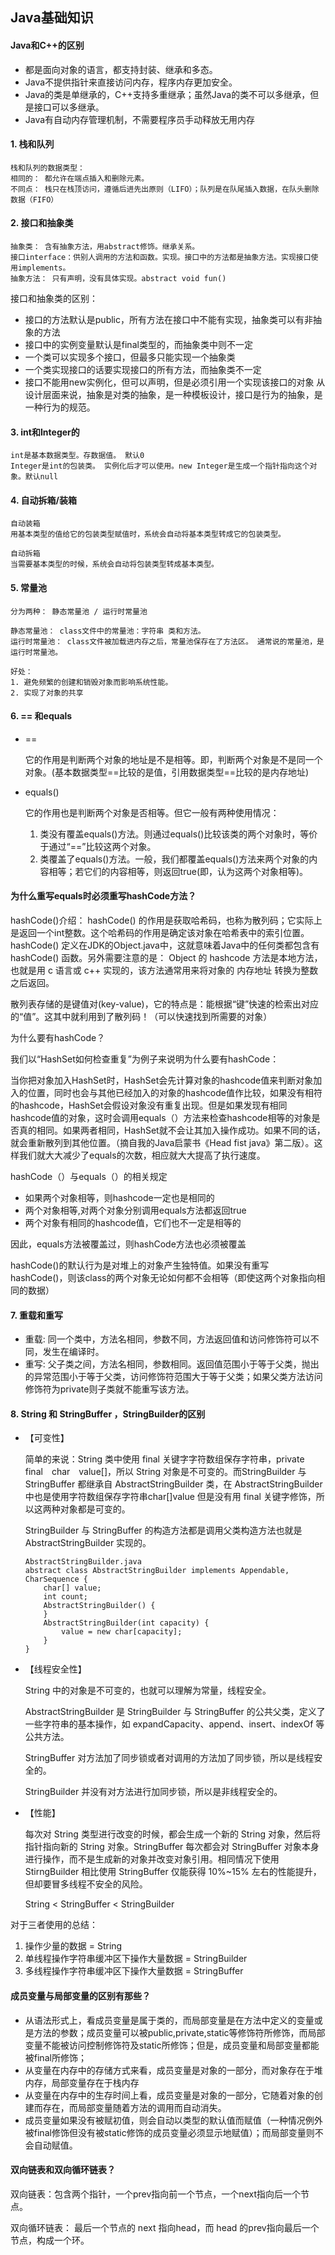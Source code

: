 ## Java基础知识

#### Java和C++的区别
- 都是面向对象的语言，都支持封装、继承和多态。
- Java不提供指针来直接访问内存，程序内存更加安全。
- Java的类是单继承的，C++支持多重继承；虽然Java的类不可以多继承，但是接口可以多继承。
- Java有自动内存管理机制，不需要程序员手动释放无用内存

#### 1. 栈和队列
```text
栈和队列的数据类型： 
相同的： 都允许在端点插入和删除元素。
不同点： 栈只在栈顶访问，遵循后进先出原则（LIFO）；队列是在队尾插入数据，在队头删除数据（FIFO）

```

#### 2. 接口和抽象类
```text
抽象类： 含有抽象方法，用abstract修饰。继承关系。
接口interface：供别人调用的方法和函数。实现。接口中的方法都是抽象方法。实现接口使用implements。
抽象方法： 只有声明，没有具体实现。abstract void fun()

```

接口和抽象类的区别： 
- 接口的方法默认是public，所有方法在接口中不能有实现，抽象类可以有非抽象的方法
- 接口中的实例变量默认是final类型的，而抽象类中则不一定
- 一个类可以实现多个接口，但最多只能实现一个抽象类
- 一个类实现接口的话要实现接口的所有方法，而抽象类不一定
- 接口不能用new实例化，但可以声明，但是必须引用一个实现该接口的对象 从设计层面来说，抽象是对类的抽象，是一种模板设计，接口是行为的抽象，是一种行为的规范。



#### 3. int和Integer的
```text
int是基本数据类型。存数据值。 默认0
Integer是int的包装类。 实例化后才可以使用。new Integer是生成一个指针指向这个对象。默认null

```
#### 4. 自动拆箱/装箱
```text
自动装箱
用基本类型的值给它的包装类型赋值时，系统会自动将基本类型转成它的包装类型。

自动拆箱
当需要基本类型的时候，系统会自动将包装类型转成基本类型。

```

#### 5. 常量池
```text
分为两种： 静态常量池 / 运行时常量池

静态常量池： class文件中的常量池：字符串 类和方法。
运行时常量池： class文件被加载进内存之后，常量池保存在了方法区。 通常说的常量池，是运行时常量池。 

好处： 
1. 避免频繁的创建和销毁对象而影响系统性能。
2. 实现了对象的共享

```

#### 6. == 和equals

- ==

    它的作用是判断两个对象的地址是不是相等。即，判断两个对象是不是同一个对象。(基本数据类型==比较的是值，引用数据类型==比较的是内存地址)

- equals()

    它的作用也是判断两个对象是否相等。但它一般有两种使用情况：
    
    1. 类没有覆盖equals()方法。则通过equals()比较该类的两个对象时，等价于通过“==”比较这两个对象。
    2. 类覆盖了equals()方法。一般，我们都覆盖equals()方法来两个对象的内容相等；若它们的内容相等，则返回true(即，认为这两个对象相等)。
    
#### 为什么重写equals时必须重写hashCode方法？

hashCode()介绍： hashCode() 的作用是获取哈希码，也称为散列码；它实际上是返回一个int整数。这个哈希码的作用是确定该对象在哈希表中的索引位置。hashCode() 定义在JDK的Object.java中，这就意味着Java中的任何类都包含有hashCode() 函数。另外需要注意的是： Object 的 hashcode 方法是本地方法，也就是用 c 语言或 c++ 实现的，该方法通常用来将对象的 内存地址 转换为整数之后返回。

散列表存储的是键值对(key-value)，它的特点是：能根据“键”快速的检索出对应的“值”。这其中就利用到了散列码！（可以快速找到所需要的对象）

为什么要有hashCode？ 

我们以“HashSet如何检查重复”为例子来说明为什么要有hashCode：

当你把对象加入HashSet时，HashSet会先计算对象的hashcode值来判断对象加入的位置，同时也会与其他已经加入的对象的hashcode值作比较，如果没有相符的hashcode，HashSet会假设对象没有重复出现。但是如果发现有相同hashcode值的对象，这时会调用equals（）方法来检查hashcode相等的对象是否真的相同。如果两者相同，HashSet就不会让其加入操作成功。如果不同的话，就会重新散列到其他位置。（摘自我的Java启蒙书《Head fist java》第二版）。这样我们就大大减少了equals的次数，相应就大大提高了执行速度。

hashCode（）与equals（）的相关规定
- 如果两个对象相等，则hashcode一定也是相同的
- 两个对象相等,对两个对象分别调用equals方法都返回true
- 两个对象有相同的hashcode值，它们也不一定是相等的

因此，equals方法被覆盖过，则hashCode方法也必须被覆盖

hashCode()的默认行为是对堆上的对象产生独特值。如果没有重写hashCode()，则该class的两个对象无论如何都不会相等（即使这两个对象指向相同的数据）    


#### 7. 重载和重写

- 重载: 同一个类中，方法名相同，参数不同，方法返回值和访问修饰符可以不同，发生在编译时。
- 重写:   父子类之间，方法名相同，参数相同。返回值范围小于等于父类，抛出的异常范围小于等于父类，访问修饰符范围大于等于父类；如果父类方法访问修饰符为private则子类就不能重写该方法。



#### 8. String 和 StringBuffer ，StringBuilder的区别

- 【可变性】

    简单的来说：String 类中使用 final 关键字字符数组保存字符串，private　final　char　value[]，所以 String 对象是不可变的。而StringBuilder 与 StringBuffer 都继承自 AbstractStringBuilder 类，在 AbstractStringBuilder 中也是使用字符数组保存字符串char[]value 但是没有用 final 关键字修饰，所以这两种对象都是可变的。

    StringBuilder 与 StringBuffer 的构造方法都是调用父类构造方法也就是 AbstractStringBuilder 实现的。
    ```text
    AbstractStringBuilder.java
    abstract class AbstractStringBuilder implements Appendable, CharSequence {
        char[] value;
        int count;
        AbstractStringBuilder() {
        }
        AbstractStringBuilder(int capacity) {
            value = new char[capacity];
        }
    }    
    ```

- 【线程安全性】
    
    String 中的对象是不可变的，也就可以理解为常量，线程安全。
    
    AbstractStringBuilder 是 StringBuilder 与 StringBuffer 的公共父类，定义了一些字符串的基本操作，如 expandCapacity、append、insert、indexOf 等公共方法。
    
    StringBuffer 对方法加了同步锁或者对调用的方法加了同步锁，所以是线程安全的。
    
    StringBuilder 并没有对方法进行加同步锁，所以是非线程安全的。

- 【性能】
    
    每次对 String 类型进行改变的时候，都会生成一个新的 String 对象，然后将指针指向新的 String 对象。StringBuffer 每次都会对 StringBuffer 对象本身进行操作，而不是生成新的对象并改变对象引用。相同情况下使用 StirngBuilder 相比使用 StringBuffer 仅能获得 10%~15% 左右的性能提升，但却要冒多线程不安全的风险。
    
    String < StringBuffer < StringBuilder

对于三者使用的总结：
1. 操作少量的数据 = String
2. 单线程操作字符串缓冲区下操作大量数据 = StringBuilder
3. 多线程操作字符串缓冲区下操作大量数据 = StringBuffer


#### 成员变量与局部变量的区别有那些？
- 从语法形式上，看成员变量是属于类的，而局部变量是在方法中定义的变量或是方法的参数；成员变量可以被public,private,static等修饰符所修饰，而局部变量不能被访问控制修饰符及static所修饰；但是，成员变量和局部变量都能被final所修饰；
- 从变量在内存中的存储方式来看，成员变量是对象的一部分，而对象存在于堆内存，局部变量存在于栈内存
- 从变量在内存中的生存时间上看，成员变量是对象的一部分，它随着对象的创建而存在，而局部变量随着方法的调用而自动消失。
- 成员变量如果没有被赋初值，则会自动以类型的默认值而赋值（一种情况例外被final修饰但没有被static修饰的成员变量必须显示地赋值）；而局部变量则不会自动赋值。
      
#### 双向链表和双向循环链表？

双向链表：包含两个指针，一个prev指向前一个节点，一个next指向后一个节点。

双向循环链表： 最后一个节点的 next 指向head，而 head 的prev指向最后一个节点，构成一个环。

